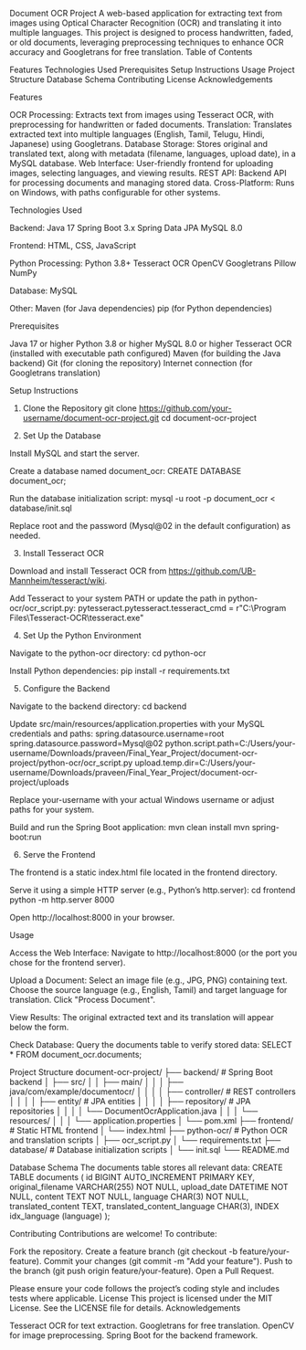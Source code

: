 Document OCR Project
A web-based application for extracting text from images using Optical Character Recognition (OCR) and translating it into multiple languages. This project is designed to process handwritten, faded, or old documents, leveraging preprocessing techniques to enhance OCR accuracy and Googletrans for free translation.
Table of Contents

Features
Technologies Used
Prerequisites
Setup Instructions
Usage
Project Structure
Database Schema
Contributing
License
Acknowledgements

Features

OCR Processing: Extracts text from images using Tesseract OCR, with preprocessing for handwritten or faded documents.
Translation: Translates extracted text into multiple languages (English, Tamil, Telugu, Hindi, Japanese) using Googletrans.
Database Storage: Stores original and translated text, along with metadata (filename, languages, upload date), in a MySQL database.
Web Interface: User-friendly frontend for uploading images, selecting languages, and viewing results.
REST API: Backend API for processing documents and managing stored data.
Cross-Platform: Runs on Windows, with paths configurable for other systems.

Technologies Used

Backend:
Java 17
Spring Boot 3.x
Spring Data JPA
MySQL 8.0


Frontend:
HTML, CSS, JavaScript


Python Processing:
Python 3.8+
Tesseract OCR
OpenCV
Googletrans
Pillow
NumPy


Database:
MySQL


Other:
Maven (for Java dependencies)
pip (for Python dependencies)



Prerequisites

Java 17 or higher
Python 3.8 or higher
MySQL 8.0 or higher
Tesseract OCR (installed with executable path configured)
Maven (for building the Java backend)
Git (for cloning the repository)
Internet connection (for Googletrans translation)

Setup Instructions
1. Clone the Repository
git clone https://github.com/your-username/document-ocr-project.git
cd document-ocr-project

2. Set Up the Database

Install MySQL and start the server.

Create a database named document_ocr:
CREATE DATABASE document_ocr;


Run the database initialization script:
mysql -u root -p document_ocr < database/init.sql

Replace root and the password (Mysql@02 in the default configuration) as needed.


3. Install Tesseract OCR

Download and install Tesseract OCR from https://github.com/UB-Mannheim/tesseract/wiki.

Add Tesseract to your system PATH or update the path in python-ocr/ocr_script.py:
pytesseract.pytesseract.tesseract_cmd = r"C:\Program Files\Tesseract-OCR\tesseract.exe"



4. Set Up the Python Environment

Navigate to the python-ocr directory:
cd python-ocr


Install Python dependencies:
pip install -r requirements.txt



5. Configure the Backend

Navigate to the backend directory:
cd backend


Update src/main/resources/application.properties with your MySQL credentials and paths:
spring.datasource.username=root
spring.datasource.password=Mysql@02
python.script.path=C:/Users/your-username/Downloads/praveen/Final_Year_Project/document-ocr-project/python-ocr/ocr_script.py
upload.temp.dir=C:/Users/your-username/Downloads/praveen/Final_Year_Project/document-ocr-project/uploads

Replace your-username with your actual Windows username or adjust paths for your system.

Build and run the Spring Boot application:
mvn clean install
mvn spring-boot:run



6. Serve the Frontend

The frontend is a static index.html file located in the frontend directory.

Serve it using a simple HTTP server (e.g., Python’s http.server):
cd frontend
python -m http.server 8000


Open http://localhost:8000 in your browser.


Usage

Access the Web Interface:
Navigate to http://localhost:8000 (or the port you chose for the frontend server).


Upload a Document:
Select an image file (e.g., JPG, PNG) containing text.
Choose the source language (e.g., English, Tamil) and target language for translation.
Click "Process Document".


View Results:
The original extracted text and its translation will appear below the form.


Check Database:
Query the documents table to verify stored data:
SELECT * FROM document_ocr.documents;





Project Structure
document-ocr-project/
├── backend/                      # Spring Boot backend
│   ├── src/
│   │   ├── main/
│   │   │   ├── java/com/example/documentocr/
│   │   │   │   ├── controller/   # REST controllers
│   │   │   │   ├── entity/       # JPA entities
│   │   │   │   ├── repository/   # JPA repositories
│   │   │   │   └── DocumentOcrApplication.java
│   │   │   └── resources/
│   │   │       └── application.properties
│   └── pom.xml
├── frontend/                     # Static HTML frontend
│   └── index.html
├── python-ocr/                   # Python OCR and translation scripts
│   ├── ocr_script.py
│   └── requirements.txt
├── database/                     # Database initialization scripts
│   └── init.sql
└── README.md

Database Schema
The documents table stores all relevant data:
CREATE TABLE documents (
    id BIGINT AUTO_INCREMENT PRIMARY KEY,
    original_filename VARCHAR(255) NOT NULL,
    upload_date DATETIME NOT NULL,
    content TEXT NOT NULL,
    language CHAR(3) NOT NULL,
    translated_content TEXT,
    translated_content_language CHAR(3),
    INDEX idx_language (language)
);

Contributing
Contributions are welcome! To contribute:

Fork the repository.
Create a feature branch (git checkout -b feature/your-feature).
Commit your changes (git commit -m "Add your feature").
Push to the branch (git push origin feature/your-feature).
Open a Pull Request.

Please ensure your code follows the project’s coding style and includes tests where applicable.
License
This project is licensed under the MIT License. See the LICENSE file for details.
Acknowledgements

Tesseract OCR for text extraction.
Googletrans for free translation.
OpenCV for image preprocessing.
Spring Boot for the backend framework.

